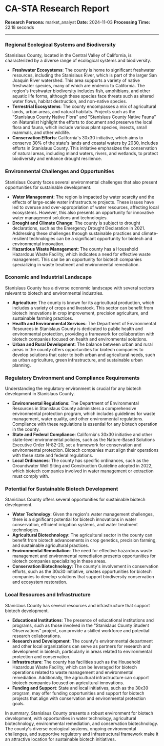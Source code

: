 # CA-STA Research Report

**Research Persona:** market_analyst
**Date:** 2024-11-03
**Processing Time:** 22.18 seconds

---

### Regional Ecological Systems and Biodiversity

Stanislaus County, located in the Central Valley of California, is characterized by a diverse range of ecological systems and biodiversity.

- **Freshwater Ecosystems**: The county is home to significant freshwater resources, including the Stanislaus River, which is part of the larger San Joaquin River watershed. This area supports a variety of native freshwater species, many of which are endemic to California. The region's freshwater biodiversity includes fish, amphibians, and other aquatic life forms, although these species face threats such as altered water flows, habitat destruction, and non-native species.
- **Terrestrial Ecosystems**: The county encompasses a mix of agricultural lands, urban areas, and natural habitats. Projects such as the "Stanislaus County Native Flora" and "Stanislaus County Native Fauna" on iNaturalist highlight the efforts to document and preserve the local flora and fauna, which include various plant species, insects, small mammals, and other wildlife.
- **Conservation Efforts**: California's 30x30 initiative, which aims to conserve 30% of the state's lands and coastal waters by 2030, includes efforts in Stanislaus County. This initiative emphasizes the conservation of natural areas, including inland waters, rivers, and wetlands, to protect biodiversity and enhance drought resilience.

### Environmental Challenges and Opportunities

Stanislaus County faces several environmental challenges that also present opportunities for sustainable development.

- **Water Management**: The region is impacted by water scarcity and the effects of large-scale water infrastructure projects. These issues have led to overuse and over-appropriation of water resources, affecting local ecosystems. However, this also presents an opportunity for innovative water management solutions and technologies.
- **Drought and Climate Change**: The county is subject to drought declarations, such as the Emergency Drought Declaration in 2021. Addressing these challenges through sustainable practices and climate-resilient technologies can be a significant opportunity for biotech and environmental innovation.
- **Hazardous Waste Management**: The county has a Household Hazardous Waste Facility, which indicates a need for effective waste management. This can be an opportunity for biotech companies specializing in waste treatment and environmental remediation.

### Economic and Industrial Landscape

Stanislaus County has a diverse economic landscape with several sectors relevant to biotech and environmental industries.

- **Agriculture**: The county is known for its agricultural production, which includes a variety of crops and livestock. This sector can benefit from biotech innovations in crop improvement, precision agriculture, and sustainable farming practices.
- **Health and Environmental Services**: The Department of Environmental Resources in Stanislaus County is dedicated to public health and environmental protection, providing a framework for collaboration with biotech companies focused on health and environmental solutions.
- **Urban and Rural Development**: The balance between urban and rural areas in the county offers opportunities for biotech companies to develop solutions that cater to both urban and agricultural needs, such as urban agriculture, green infrastructure, and sustainable urban planning.

### Regulatory Environment and Compliance Requirements

Understanding the regulatory environment is crucial for any biotech development in Stanislaus County.

- **Environmental Regulations**: The Department of Environmental Resources in Stanislaus County administers a comprehensive environmental protection program, which includes guidelines for waste management, water quality, and other environmental regulations. Compliance with these regulations is essential for any biotech operation in the county.
- **State and Federal Compliance**: California's 30x30 initiative and other state-level environmental policies, such as the Nature-Based Solutions Executive Order N-82-20, set a framework for conservation and environmental protection. Biotech companies must align their operations with these state and federal regulations.
- **Local Ordinances**: The county has specific ordinances, such as the Groundwater Well Siting and Construction Guideline adopted in 2022, which biotech companies involved in water management or extraction must comply with.

### Potential for Sustainable Biotech Development

Stanislaus County offers several opportunities for sustainable biotech development.

- **Water Technology**: Given the region's water management challenges, there is a significant potential for biotech innovations in water conservation, efficient irrigation systems, and water treatment technologies.
- **Agricultural Biotechnology**: The agricultural sector in the county can benefit from biotech advancements in crop genetics, precision farming, and sustainable agricultural practices.
- **Environmental Remediation**: The need for effective hazardous waste management and environmental remediation presents opportunities for biotech companies specializing in these areas.
- **Conservation Biotechnology**: The county's involvement in conservation efforts, such as the 30x30 initiative, creates opportunities for biotech companies to develop solutions that support biodiversity conservation and ecosystem restoration.

### Local Resources and Infrastructure

Stanislaus County has several resources and infrastructure that support biotech development.

- **Educational Institutions**: The presence of educational institutions and programs, such as those involved in the "Stanislaus County Student Observations" project, can provide a skilled workforce and potential research collaborations.
- **Research and Development**: The county's environmental department and other local organizations can serve as partners for research and development in biotech, particularly in areas related to environmental protection and conservation.
- **Infrastructure**: The county has facilities such as the Household Hazardous Waste Facility, which can be leveraged for biotech operations related to waste management and environmental remediation. Additionally, the agricultural infrastructure can support biotech companies focused on agricultural innovations.
- **Funding and Support**: State and local initiatives, such as the 30x30 program, may offer funding opportunities and support for biotech projects that align with conservation and environmental protection goals.

In summary, Stanislaus County presents a robust environment for biotech development, with opportunities in water technology, agricultural biotechnology, environmental remediation, and conservation biotechnology. The county's diverse ecological systems, ongoing environmental challenges, and supportive regulatory and infrastructural framework make it an attractive location for sustainable biotech initiatives.